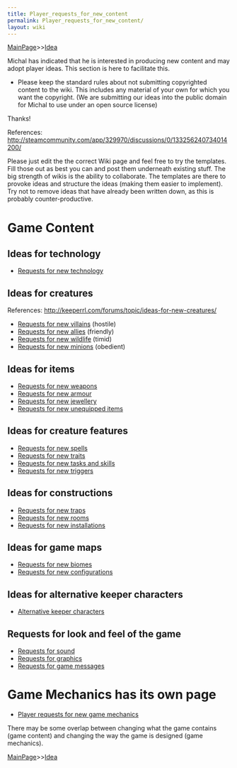 ```yaml
---
title: Player_requests_for_new_content
permalink: Player_requests_for_new_content/
layout: wiki
---
```


[MainPage](/keeperrl_wiki/ "wikilink")>>[Idea](/keeperrl_wiki/Idea "wikilink")

Michal has indicated that he is interested in producing new content and
may adopt player ideas. This section is here to facilitate this.

-   Please keep the standard rules about not submitting copyrighted
    content to the wiki. This includes any material of your own for
    which you want the copyright. (We are submitting our ideas into the
    public domain for Michal to use under an open source license)

Thanks!

References:
<http://steamcommunity.com/app/329970/discussions/0/133256240734014200/>

Please just edit the the correct Wiki page and feel free to try the
templates. Fill those out as best you can and post them underneath
existing stuff. The big strength of wikis is the ability to collaborate.
The templates are there to provoke ideas and structure the ideas (making
them easier to implement). Try not to remove ideas that have already
been written down, as this is probably counter-productive.

Game Content
============

Ideas for technology
--------------------

-   [Requests for new
    technology](/keeperrl_wiki/Requests_For_New_Technology "wikilink")

Ideas for creatures
-------------------

References: <http://keeperrl.com/forums/topic/ideas-for-new-creatures/>

-   [Requests for new villains](/keeperrl_wiki/Requests_For_New_Villains "wikilink")
    (hostile)
-   [Requests for new allies](/keeperrl_wiki/Requests_For_New_Allies "wikilink")
    (friendly)
-   [Requests for new wildlife](/keeperrl_wiki/Requests_For_New_Wildlife "wikilink")
    (timid)
-   [Requests for new minions](/keeperrl_wiki/Requests_For_New_Minions "wikilink")
    (obedient)

Ideas for items
---------------

-   [Requests for new weapons](/keeperrl_wiki/Requests_For_New_Weapons "wikilink")
-   [Requests for new armour](/keeperrl_wiki/Requests_For_New_Armour "wikilink")
-   [Requests for new jewellery](/keeperrl_wiki/Requests_For_New_Jewellery "wikilink")
-   [Requests for new unequipped
    items](/keeperrl_wiki/Requests_For_New_Unequipped_Items "wikilink")

Ideas for creature features
---------------------------

-   [Requests for new spells](/keeperrl_wiki/Requests_For_New_Spells "wikilink")
-   [Requests for new traits](/keeperrl_wiki/Requests_For_New_Traits "wikilink")
-   [Requests for new tasks and
    skills](/keeperrl_wiki/Requests_For_New_Tasks_And_Skills "wikilink")
-   [Requests for new triggers](/keeperrl_wiki/Requests_For_New_Triggers "wikilink")

Ideas for constructions
-----------------------

-   [Requests for new traps](/keeperrl_wiki/Requests_For_New_Traps "wikilink")
-   [Requests for new rooms](/keeperrl_wiki/Requests_For_New_Rooms "wikilink")
-   [Requests for new
    installations](/keeperrl_wiki/Requests_For_New_Installations "wikilink")

Ideas for game maps
-------------------

-   [Requests for new biomes](/keeperrl_wiki/Requests_For_New_Biomes "wikilink")
-   [Requests for new
    configurations](/keeperrl_wiki/Requests_For_New_Configurations "wikilink")

Ideas for alternative keeper characters
---------------------------------------

-   [Alternative keeper
    characters](/keeperrl_wiki/Alternative_Keeper_Characters "wikilink")

Requests for look and feel of the game
--------------------------------------

-   [Requests for sound](/keeperrl_wiki/Requests_For_Sound "wikilink")
-   [Requests for graphics](/keeperrl_wiki/Requests_For_Graphics "wikilink")
-   [Requests for game messages](/keeperrl_wiki/Requests_For_Game_Messages "wikilink")

Game Mechanics has its own page
===============================

-   [Player requests for new game
    mechanics](/keeperrl_wiki/Player_Requests_For_New_Game_Mechanics "wikilink")

There may be some overlap between changing what the game contains (game
content) and changing the way the game is designed (game mechanics).

[MainPage](/keeperrl_wiki/ "wikilink")>>[Idea](/keeperrl_wiki/Idea "wikilink")

